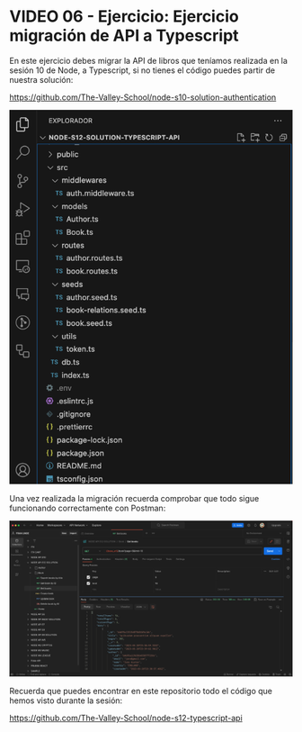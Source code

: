 # VIDEO 06 - Ejercicio: Ejercicio migración de API a Typescript

En este ejercicio debes migrar la API de libros que teníamos realizada en la sesión 10 de Node, a Typescript, si no tienes el código puedes partir de nuestra solución:

<https://github.com/The-Valley-School/node-s10-solution-authentication>

![Untitled](/docs/assets/Untitled.png)

Una vez realizada la migración recuerda comprobar que todo sigue funcionando correctamente con Postman:

![Untitled](/docs/assets/Untitled%201.png)

Recuerda que puedes encontrar en este repositorio todo el código que hemos visto durante la sesión:

<https://github.com/The-Valley-School/node-s12-typescript-api>
